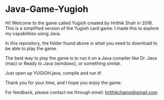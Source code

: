 # Java-Game-Yugioh

Hi! Welcome to the game called Yugioh created by Hrithik Shah in 2016. This is a simplified version of the Yugioh card game. I
made this to explore my capabilities using Java.

In this repository, the folder found above is what you need to download to be able to play the game.

The best way to play the game is to run it on a Java compiler like Dr. Java (mac) or Ready to Java (windows), 
or something similar.

Just open up YUGIOH.java, compile and run it!

Thank you for your time, and I hope you enjoy the game.

For feedback, please contact me through email: hrithikchamp@gmail.com
